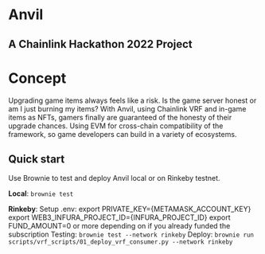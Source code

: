 # Anvil
## A Chainlink Hackathon 2022 Project

# Concept
Upgrading game items always feels like a risk. Is the game server honest or am I just burning my items? With Anvil, using Chainlink VRF and in-game items as NFTs, gamers finally are guaranteed of the honesty of their upgrade chances. Using EVM for cross-chain compatibility of the framework, so game developers can build in a variety of ecosystems.

## Quick start

Use Brownie to test and deploy Anvil local or on Rinkeby testnet.

**Local**:
`brownie test`

**Rinkeby**:
Setup .env:
export PRIVATE_KEY={METAMASK_ACCOUNT_KEY}
export WEB3_INFURA_PROJECT_ID={INFURA_PROJECT_ID}
export FUND_AMOUNT=0 or more depending on if you already funded the subscription
Testing:
`brownie test --network rinkeby`
Deploy:
`brownie run scripts/vrf_scripts/01_deploy_vrf_consumer.py --network rinkeby`
